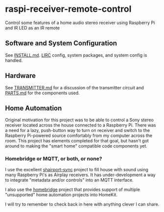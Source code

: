 # raspi-receiver-remote-control

Control some features of a home audio stereo receiver using Raspberry Pi and IR LED as an IR remote

## Software and System Configuration

See [INSTALL.md](doc/INSTALL.md). [LIRC](http://www.lirc.org/) config, system packages, and system config is handled.

## Hardware

See [TRANSMITTER.md](design/TRANSMITTER.md) for a discussion of the transmitter circuit and [PARTS.md](design/PARTS.md) for the components  used.

## Home Automation

Original motivation for this project was to be able to control a Sony stereo receiver located across the house connected to a Raspberry Pi. There was a need for a lazy, push-button way to turn on receiver and switch to the Raspberry Pi-powered source comfortably from my computer across the room. This project has elements completed for that goal, but hasn't got around to making the "smart home" compatible code components yet.

### Homebridge or MQTT, or both, or none?

I use the excellent [shairport-sync](https://github.com/mikebrady/shairport-sync) project to fill house with sound using many Raspberry Pi's as Airplay receivers. It has under-development a way to integrate "metadata and/or controls" into an MQTT interface.

I also use the [homebridge](https://github.com/nfarina/homebridge) project that provides support of multiple "unsupported" home automation projects into HomeKit.

I will try to remember to check back in here with anything clever I can share.
